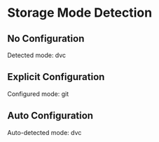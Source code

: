 # Storage Mode Detection


## No Configuration

Detected mode: dvc

## Explicit Configuration

Configured mode: git

## Auto Configuration

Auto-detected mode: dvc
